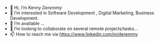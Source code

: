 - 👋 Hi, I’m Kenny *Deremmy*
- 👀 I’m interested in Software Development , Digital Marketing, Business Development.
- 🌱 I’m available ...
- 💞️ I’m looking to collaborate on several remote projects/tasks...
- 📫 How to reach me via https://www.linkedin.com/in/deremmy

<!---
deremmy/deremmy is a ✨ special ✨ repository because its `README.md` (this file) appears on your GitHub profile.
You can click the Preview link to take a look at your changes.
--->
